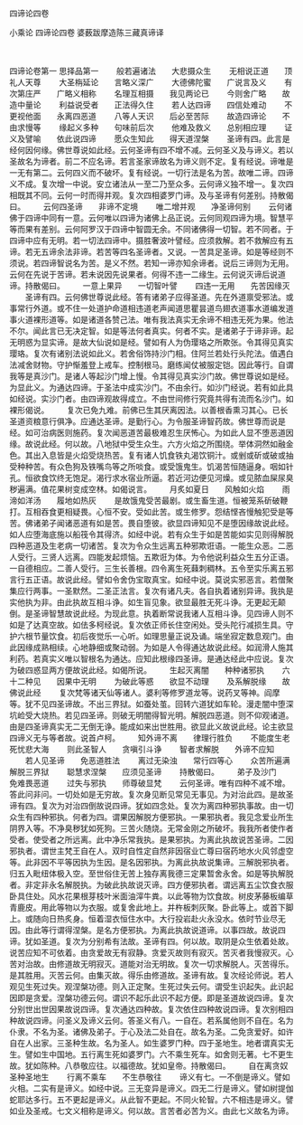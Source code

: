 <!-- { "loadSidebar": true } -->
四谛论四卷


小乘论
四谛论四卷
婆薮跋摩造陈三藏真谛译


　　

四谛论卷第一
思择品第一
　　般若遍诸法　　大悲摄众生
　　无相说正道　　顶礼人天尊
　　大圣栴延论　　言略义深广
　　大德佛陀蜜　　广说言及义
　　有次第庄严　　广略义相称
　　名理互相摄　　我见两论已
　　今则舍广略　　故造中量论
　　利益说受者　　正法得久住
　　若人达四谛　　四信处难动
　　不更视他面　　永离四恶道
　　八等人天识　　后必至苦际
　　故造四谛论　　不由求慢等
　　缘起义多种　　句味前后次
　　他难及救义　　总别相应理
　　证义及譬喻　　依此说四谛
　　愿众生知此　　得天道涅槃
　　圣谛有四。此言是经何因何缘。佛世尊说如此经。云何圣谛有四不增不减。云何圣义及与谛义。若以圣故名为谛者。前二不应名谛。若言圣家谛故名为谛义则不定。复有经说。谛唯是一无有第二。云何四义而不破坏。复有经说。一切行法是名为苦。故唯二谛。四谛义不成。复次增一中说。安立诸法从一至二乃至众多。云何谛义独不增一。复次四相既其不同。云何一时而得并观。复次四相婆罗门谛。及与圣谛有何差别。持散偈曰。
　　云何四圣谛　　非谛不定境
　　唯二增并观　　净圣谛何别
　　云何诸佛于四谛中同有一意。云何唯以四谛为诸佛上品正说。云何同观四谛为境。智慧平等而果有差别。云何阿罗汉于四谛中智圆无余。不同诸佛得一切智。若不同者。于四谛中应有无明。若一切法四谛中。摄胜奢波叶譬经。应须救解。若不救解应有五谛。若无五谛余法非谛。若苦等四名圣谛者。又说。一苦具足圣谛。如是等经则不须说。若四谛智说名为苦。是义不然。若知一谛亦知余谛者。说后三谛则为无用。云何在先说于苦谛。若未说因先说果者。何得不违一二缘生。云何说灭谛后说道谛。持散偈曰。
　　一意上果异　　一切智叶譬
　　四违一无用　　先苦因缘灭
　　圣谛有四。云何佛世尊说此经。答有诸弟子应得圣道。先在外道禀受邪法。或事常行外道。或不住一处道护命道相违道老声闻道思瞿昙道鸟翅衣道事水道编发道事火道裸形道等。如是诸道各赞己法。唯有我法真实无余谛不相违无死为果。他法不尔。闻此言已无决定智。如是等法何者真实。何者不实。是诸弟子于谛非谛。起无明惑为显实谛。是故大仙说如是经。譬如有人为伪璎珞之所欺张。令其得见真实璎珞。复次有诸别法说如此义。若舍俗饰持沙门相。住阿兰若处行头陀法。值遇白法减舍财物。守护惭羞登上戒车。控制根马。磨练闻仗被服定铠。因此等行。自谓我等是真沙门。是诸人等起沙门增上慢。令其得见真实沙门故。佛世尊说如是经。为显此义。为通达四谛。于圣法中成实沙门。不由余行。如沙门经说。若有如此具如经说。实沙门者。由四谛观故得成立。不由世间修行究竟共得有流而名沙门。如裸形偈说。
　　复次已免九难。前佛已生其厌离因法。以善根香熏习其心。已长圣道资粮意行俱净。应通达圣谛。是勤行心。为令服圣谛智药故。佛世尊而说是经。如可治病医则施药。复次闻恶道苦最极难忍生厌怖心。为如此人显不堕恶道因缘。故说此经。何以故。八地狱中受生众生。六方火焰之所围绕。举体洞然如融金色。其出入息皆是火焰受烧热苦。复有诸人饥食铁丸渴饮铜汁。或剉或斫或破或抽受种种苦。有众色狗及铁嘴鸟等之所啖食。或受饿鬼生。饥渴苦恒随逼身。咽如针孔。恒欲食饮终无饱足。渴行求水宿业所逼。若近河边便见河燥。或见脓血屎尿臭秽遍满。值花果树变成空林。如偈说言。
　　月炙如夏日　　风触如火焰
　　雨渧如洋汤　　履地如热灰
　　是故饿鬼受苦最剧。或生畜生道。恒被笼系斫破鞭打。互相吞食更相疑畏。心恒不安。受如此苦。或生修罗。怨结悭吝慢触犯受是等苦。佛诸弟子闻诸恶道有如是苦。畏自堕彼。欲显四谛知见不是堕因缘故说此经。如人应堕海底施以船筏令其得济。如经中说。若有众生于如是苦能如实见则得解脱四种恶道及生老病一切诸苦。复次为令众生远离五种邪欺诳语。一能生众恶。二恶人受行。三贤人远离。四能发起烦恼。五欺诳为体。为令他说利益众生五分正语。一自德相应。二善人受行。三生长善根。四令离生死蕀刺稠林。五令至实乐离五邪言行五正语。故说此经。譬如令舍伪宝取真宝。如经中说。莫说实邪恶言。若僧聚集应行两事。一圣默然。二圣正法言。复次有诸凡夫。各自执着诸别异谛。我执是实他执为非。由此执故互相斗诤。如生盲见象。欲显最胜无死斗诤。无更起无颠倒。是圣谛智慧故说此经。为现此意。执着断常说我诸人互相斗诤。见四谛人则不如是了达真空故。如佉多柯经说。复次依正师长住空闲处。受头陀行减损生具。守护六根节量饮食。初后夜觉乐一心听。如理思量正说及诵。端坐寂定数息观门。由此因缘成熟相续。心地静细或聚动弱。为如是人令得通达故说此经。如润滑人施其利药。若真实义唯以智根名为通达。应知此根缘四圣谛。是通达经此中应说。复次为破四惑显两方便故说此经。如偈所说。
　　生起灭离闇　　种种诸邪执
　　六十二种见　　因果中无明
　　为破此等惑　　欲显不动理
　　及系解脱缘　　故佛说此经
　　复次梵等诸天仙等诸人。婆利等修罗道龙等。说药叉等神。阎摩等。犹不见四圣谛故。不出三界狱。如蚕处茧。回转六道犹如车轮。漫走闇中堕深坑崄受大烧热。若见四圣谛。则破无明闇得智光明。解脱四恶道。则不仰观诸道。由是四圣谛真实无二无倒无诤。能成如来出世胜用。欲显此义故说此经。论主欲显四谛义无与等者故。说首卢柯。
　　知外谛不离　　律理行胜负
　　不能度生老　　死忧悲大海
　　则此圣智人　　贪嗔引斗诤
　　智者求解脱　　外谛不应知
　　若人见圣谛　　免恶道胜法
　　离过无染浊　　常行四等心
　　众苦所遍满　　解脱三界狱
　　聪慧求涅槃　　应须见圣谛
　　持散偈曰。
　　弟子及沙门　　免难畏恶道
　　过失与邪执　　师尊破显梵
　　云何圣谛。唯有四种不减不增。答此问非问。一切处如是无穷故。复次身见断见常见无事见。为对治此四。是故圣谛有四。复次为对治四倒故说四谛。犹如四念处。复次为离四种邪执事故。由一切众生有四种邪执。何者为四。谓果因解脱方便邪执。一果邪执者。我见念爱业所生阴界入等。不净臭秽犹如死狗。三苦火随烧。无常金刚之所破坏。我我所者使作者受者。使受者之所远离。此中净乐常我执。是果邪执。为离此执故说苦圣谛。二因邪执者。谓世主梵王自在人。双时自性定自然非因宿业亡尊曰宿药地水火风邻虚空等。此非因不平等因执为生因。是名因邪执。为离此执故说集谛。三解脱邪执者。归五入毗纽体极入空。至世俗住无苦上独存离我德三定果暂舍永舍。如是等执解脱者。非定非永名解脱执。为破此执故说灭谛。四方便邪执者。谓远离五尘饮食衣服卧具住处。风水花果根芽枝叶米面油滓牛粪。以此等物为饮食故。树皮茅藤板编草青鹿皮。用此等物以为衣服。或复舍此地上。并杵板刺灰聚。卧此等上。或首下脚上。或随向日热炙身。恒着湿衣恒住水中。大行投岩赴火永没水。依时节业尽无因。由此等行谓得涅槃。是名方便邪执。为离此执故说道谛。以事四故。故说四谛。犹如圣道。复次为分别希有法故。圣谛有四。何以故。取阴是众生依着处故。说苦应知不可依着。由贪爱故无有寂静。贪爱灭故则有寂灭。苦灭者我慢寂灭。心苦对治故。由修道故无明寂灭。道能对治无明故。复次一切求解脱人。灭苦得乐。是其胜用。灭苦云何。由集灭故。得乐由修道故。圣谛有故。复次经论师说。若人观见生死过失。观涅槃功德。则入正定聚。生死过失云何。谓受生识起失。此识起因即是贪爱。涅槃功德云何。谓识不起乐此识不起方便。即是圣道故说四谛。复次分别世出世因果故说四谛。复次通达四种故。复次依住四种故说四谛。复次别相四种故说四谛。问圣义及谛义云何。答圣义有八。一自在。若系属他则不自在。名为仆隶。不名为圣。诸佛及弟子。于心及法二处自在。故名为圣。二免贪爱好。如许自在人出家。三圣种生故。名为圣人。如生婆罗门种。四于圣地生。地者谓真实无生。譬如生中国地。五行离生死如婆罗门。六不乘生死车。如舍则无著。七不更生故。犹如陈种。八恭敬应往。以福德故。犹如皇帝。持散偈曰。
　　自在离贪奴　　圣种圣地生
　　行离不乘车　　不生恭敬往
　　谛义有七。一不倒是谛义。譬如火相。二实有是谛义。如经中说。三无变异是谛义。四无二行是谛义。譬如树提伽蛇耶达多行。五不更起是谛义。从此智不更起。不同火轮智。六不相违是谛义。譬如业及圣戒。七文义相称是谛义。何以故。言苦者必苦为义。由此七义故名为谛。
